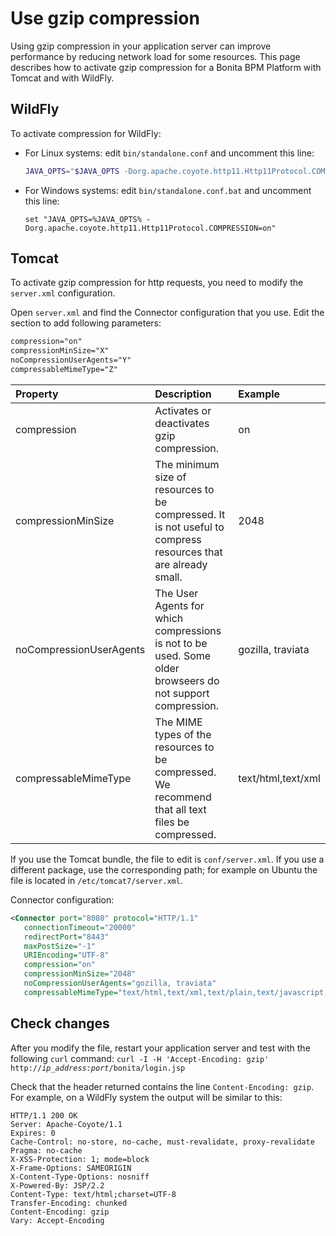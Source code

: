 # Use gzip compression

Using gzip compression in your application server can improve performance by reducing network load for some resources. This page describes how to activate gzip compression for a Bonita BPM Platform with Tomcat and with WildFly.

## WildFly

To activate compression for WildFly:

* For Linux systems: edit `bin/standalone.conf` and uncomment this line:
  ```bash
  JAVA_OPTS="$JAVA_OPTS -Dorg.apache.coyote.http11.Http11Protocol.COMPRESSION=on" 
  ```
* For Windows systems: edit `bin/standalone.conf.bat` and uncomment this line:
  ```batch
  set "JAVA_OPTS=%JAVA_OPTS% -Dorg.apache.coyote.http11.Http11Protocol.COMPRESSION=on"
  ```

## Tomcat

To activate gzip compression for http requests, you need to modify the `server.xml` configuration. 

Open `server.xml` and find the Connector configuration that you use. Edit the section to add following parameters:

```xml
compression="on"
compressionMinSize="X"
noCompressionUserAgents="Y"
compressableMimeType="Z"
```
| Property | Description | Example |
|:-|:-|:-|
| compression | Activates or deactivates gzip compression. | on |
| compressionMinSize | The minimum size of resources to be compressed. It is not useful to compress resources that are already small. | 2048 |
| noCompressionUserAgents | The User Agents for which compressions is not to be used. Some older browseers do not support compression. | gozilla, traviata |
| compressableMimeType | The MIME types of the resources to be compressed. We recommend that all text files be compressed. | text/html,text/xml |

If you use the Tomcat bundle, the file to edit is `conf/server.xml`.
If you use a different package, use the corresponding path; for example on Ubuntu the file is located in `/etc/tomcat7/server.xml`.

Connector configuration:
```xml
<Connector port="8080" protocol="HTTP/1.1"
   connectionTimeout="20000"
   redirectPort="8443"
   maxPostSize="-1"
   URIEncoding="UTF-8"
   compression="on"
   compressionMinSize="2048"
   noCompressionUserAgents="gozilla, traviata"
   compressableMimeType="text/html,text/xml,text/plain,text/javascript,text/css"></Connector>
```

## Check changes

After you modify the file, restart your application server and test with the following `curl` command:
`curl -I -H 'Accept-Encoding: gzip' http://`_`ip_address:port`_`/bonita/login.jsp`

Check that the header returned contains the line `Content-Encoding: gzip`. For example, on a WildFly system the output will be similar to this:
```
HTTP/1.1 200 OK
Server: Apache-Coyote/1.1
Expires: 0
Cache-Control: no-store, no-cache, must-revalidate, proxy-revalidate
Pragma: no-cache
X-XSS-Protection: 1; mode=block
X-Frame-Options: SAMEORIGIN
X-Content-Type-Options: nosniff
X-Powered-By: JSP/2.2
Content-Type: text/html;charset=UTF-8
Transfer-Encoding: chunked
Content-Encoding: gzip
Vary: Accept-Encoding
```

